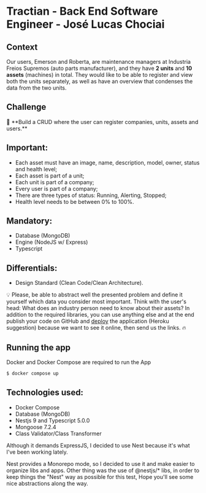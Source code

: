 # Tractian - Back End Software Engineer - José Lucas Chociai

## Context

Our users, Emerson and Roberta, are maintenance managers at Industria Freios Supremos (auto parts manufacturer), and
they have **2 units** and **10 assets** (machines) in total. They would like to be able to register and view both the
units separately, as well as have an overview that condenses the data from the two units.

## **Challenge**

<aside>
📌 **Build a CRUD where the user can register companies, units, assets and users.**

</aside>

## **Important:**

- Each asset must have an image, name, description, model, owner, status and health level;
- Each asset is part of a unit;
- Each unit is part of a company;
- Every user is part of a company;
- There are three types of status: Running, Alerting, Stopped;
- Health level needs to be between 0% to 100%.

## **Mandatory:**

- Database (MongoDB)
- Engine (NodeJS w/ Express)
- Typescript

## **Differentials:**

- Design Standard (Clean Code/Clean Architecture).

💡 Please, be able to abstract well the presented problem and define it yourself which data you consider most important.
Think with the user's head: What does an industry person need to know about their assets?
In addition to the required libraries, you can use anything else and at the end publish your code on GitHub
and [deploy](https://dev.to/yuribenjamin/how-to-deploy-react-app-in-github-pages-2a1f) the application
(Heroku suggestion) because we want to see it online, then send us the links. 🔥

## Running the app

Docker and Docker Compose are required to run the App

```bash
$ docker compose up
```

## Technologies used:

- Docker Compose
- Database (MongoDB)
- Nestjs 9 and Typescript 5.0.0
- Mongoose 7.2.4
- Class Validator/Class Transformer

Although it demands ExpressJS, I decided to use Nest because it's what I've been working lately.

Nest provides a Monorepo mode, so I decided to use it and make easier to organize libs and apps.
Other thing was the use of @nestjs/* libs, in order to keep things the "Nest" way as possible for this test,
Hope you'll see some nice abstractions along the way.
